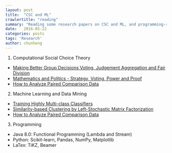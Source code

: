 ```yaml
---
layout: post
title:  "CSC and ML"
crawlertitle: "reading"
summary: "Reading some research papers on CSC and ML, and programming-related materials"
date:   2016-05-22
categories: posts
tags: 'Research'
author: chunheng
---
```


1. Computational Social Choice Theory
  - <a href="https://www.coursetalk.com/providers/coursera/courses/making-better-group-decisions-voting-judgement-aggregation-and-fair-division">Making Better Group Decisions Voting, Judgement Aggregation and Fair Division</a>
  - <a href="http://www.amazon.com/exec/obidos/ISBN%3D0387943919/ericstreasuretroA/">Mathematics and Politics - Strategy, Voting, Power and Proof</a>
  - <a href="http://www.mayagupta.org/publications/PairedComparisonTutorialTsukidaGuptaUWTechReport2011.pdf">How to Analyze Paired Comparison Data</a>
2. Machine Learning and Data Mining
  - <a href="http://mayagupta.org/publications/gupta14a.pdf">Training Highly Multi-class Classifiers</a>
  - <a href="http://mayagupta.org/publications/AroraJMLR2013.pdf">Similarity-based Clustering by Left-Stochastic Matrix Factorization</a>
  - <a href="http://www.mayagupta.org/publications/PairedComparisonTutorialTsukidaGuptaUWTechReport2011.pdf">How to Analyze Paired Comparison Data</a>
3. Programming
  - Java 8.0: Functional Programming (Lambda and Stream)
  - Python: Scikit-learn, Pandas, NumPy, Matplotlib
  - LaTex: TiKZ, Beamer